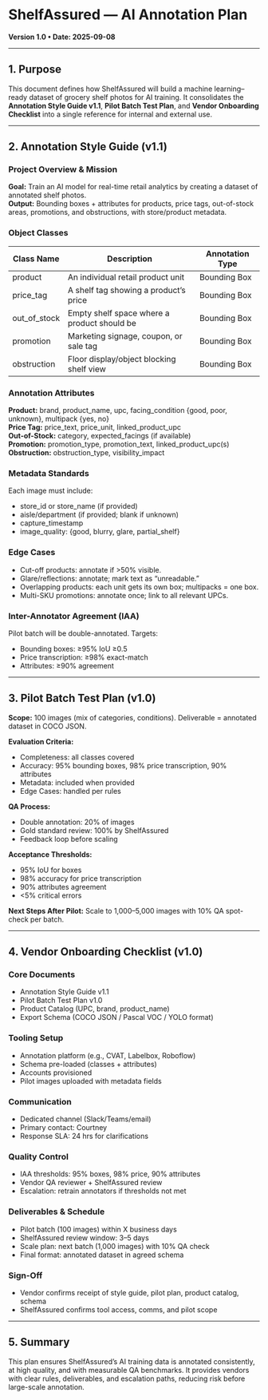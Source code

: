 # ShelfAssured — AI Annotation Plan
**Version 1.0 • Date: 2025-09-08**

---

## 1. Purpose
This document defines how ShelfAssured will build a machine learning–ready dataset of grocery shelf photos for AI training. It consolidates the **Annotation Style Guide v1.1**, **Pilot Batch Test Plan**, and **Vendor Onboarding Checklist** into a single reference for internal and external use.

---

## 2. Annotation Style Guide (v1.1)

### Project Overview & Mission
**Goal:** Train an AI model for real-time retail analytics by creating a dataset of annotated shelf photos.  
**Output:** Bounding boxes + attributes for products, price tags, out-of-stock areas, promotions, and obstructions, with store/product metadata.

### Object Classes
| Class Name    | Description                                  | Annotation Type |
|---------------|----------------------------------------------|-----------------|
| product       | An individual retail product unit            | Bounding Box    |
| price_tag     | A shelf tag showing a product’s price        | Bounding Box    |
| out_of_stock  | Empty shelf space where a product should be  | Bounding Box    |
| promotion     | Marketing signage, coupon, or sale tag       | Bounding Box    |
| obstruction   | Floor display/object blocking shelf view     | Bounding Box    |

### Annotation Attributes
**Product:** brand, product_name, upc, facing_condition {good, poor, unknown}, multipack {yes, no}  
**Price Tag:** price_text, price_unit, linked_product_upc  
**Out-of-Stock:** category, expected_facings (if available)  
**Promotion:** promotion_type, promotion_text, linked_product_upc(s)  
**Obstruction:** obstruction_type, visibility_impact  

### Metadata Standards
Each image must include:  
- store_id or store_name (if provided)  
- aisle/department (if provided; blank if unknown)  
- capture_timestamp  
- image_quality: {good, blurry, glare, partial_shelf}  

### Edge Cases
- Cut-off products: annotate if >50% visible.  
- Glare/reflections: annotate; mark text as “unreadable.”  
- Overlapping products: each unit gets its own box; multipacks = one box.  
- Multi-SKU promotions: annotate once; link to all relevant UPCs.  

### Inter-Annotator Agreement (IAA)
Pilot batch will be double-annotated. Targets:  
- Bounding boxes: ≥95% IoU ≥0.5  
- Price transcription: ≥98% exact-match  
- Attributes: ≥90% agreement  

---

## 3. Pilot Batch Test Plan (v1.0)

**Scope:** 100 images (mix of categories, conditions). Deliverable = annotated dataset in COCO JSON.  

**Evaluation Criteria:**  
- Completeness: all classes covered  
- Accuracy: 95% bounding boxes, 98% price transcription, 90% attributes  
- Metadata: included when provided  
- Edge Cases: handled per rules  

**QA Process:**  
- Double annotation: 20% of images  
- Gold standard review: 100% by ShelfAssured  
- Feedback loop before scaling  

**Acceptance Thresholds:**  
- 95% IoU for boxes  
- 98% accuracy for price transcription  
- 90% attributes agreement  
- <5% critical errors  

**Next Steps After Pilot:** Scale to 1,000–5,000 images with 10% QA spot-check per batch.

---

## 4. Vendor Onboarding Checklist (v1.0)

### Core Documents
- Annotation Style Guide v1.1  
- Pilot Batch Test Plan v1.0  
- Product Catalog (UPC, brand, product_name)  
- Export Schema (COCO JSON / Pascal VOC / YOLO format)  

### Tooling Setup
- Annotation platform (e.g., CVAT, Labelbox, Roboflow)  
- Schema pre-loaded (classes + attributes)  
- Accounts provisioned  
- Pilot images uploaded with metadata fields  

### Communication
- Dedicated channel (Slack/Teams/email)  
- Primary contact: Courtney  
- Response SLA: 24 hrs for clarifications  

### Quality Control
- IAA thresholds: 95% boxes, 98% price, 90% attributes  
- Vendor QA reviewer + ShelfAssured review  
- Escalation: retrain annotators if thresholds not met  

### Deliverables & Schedule
- Pilot batch (100 images) within X business days  
- ShelfAssured review window: 3–5 days  
- Scale plan: next batch (1,000 images) with 10% QA check  
- Final format: annotated dataset in agreed schema  

### Sign-Off
- Vendor confirms receipt of style guide, pilot plan, product catalog, schema  
- ShelfAssured confirms tool access, comms, and pilot scope  

---

## 5. Summary
This plan ensures ShelfAssured’s AI training data is annotated consistently, at high quality, and with measurable QA benchmarks. It provides vendors with clear rules, deliverables, and escalation paths, reducing risk before large-scale annotation.


